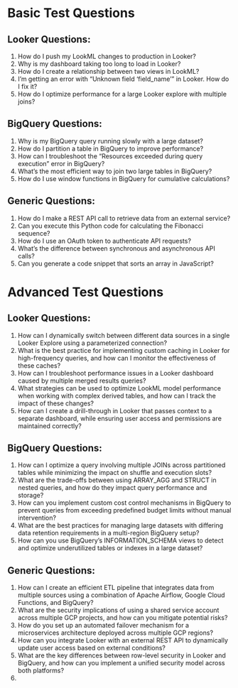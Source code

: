 # Basic Test Questions
## Looker Questions:
1. How do I push my LookML changes to production in Looker?
2. Why is my dashboard taking too long to load in Looker?
3. How do I create a relationship between two views in LookML?
4. I’m getting an error with “Unknown field ‘field_name’” in Looker. How do I fix it?
5. How do I optimize performance for a large Looker explore with multiple joins?
## BigQuery Questions:
1. Why is my BigQuery query running slowly with a large dataset?
2. How do I partition a table in BigQuery to improve performance?
3. How can I troubleshoot the “Resources exceeded during query execution” error in BigQuery?
4. What’s the most efficient way to join two large tables in BigQuery?
5. How do I use window functions in BigQuery for cumulative calculations?
## Generic Questions:
1. How do I make a REST API call to retrieve data from an external service?
2. Can you execute this Python code for calculating the Fibonacci sequence?
3. How do I use an OAuth token to authenticate API requests?
4. What’s the difference between synchronous and asynchronous API calls?
5. Can you generate a code snippet that sorts an array in JavaScript?
# Advanced Test Questions
## Looker Questions:
1. How can I dynamically switch between different data sources in a single Looker Explore using a parameterized connection?
2. What is the best practice for implementing custom caching in Looker for high-frequency queries, and how can I monitor the effectiveness of these caches?
3. How can I troubleshoot performance issues in a Looker dashboard caused by multiple merged results queries?
4. What strategies can be used to optimize LookML model performance when working with complex derived tables, and how can I track the impact of these changes?
5. How can I create a drill-through in Looker that passes context to a separate dashboard, while ensuring user access and permissions are maintained correctly?
## BigQuery Questions:
1. How can I optimize a query involving multiple JOINs across partitioned tables while minimizing the impact on shuffle and execution slots?
2. What are the trade-offs between using ARRAY_AGG and STRUCT in nested queries, and how do they impact query performance and storage?
3. How can you implement custom cost control mechanisms in BigQuery to prevent queries from exceeding predefined budget limits without manual intervention?
4. What are the best practices for managing large datasets with differing data retention requirements in a multi-region BigQuery setup?
5. How can you use BigQuery’s INFORMATION_SCHEMA views to detect and optimize underutilized tables or indexes in a large dataset?
## Generic Questions:
1. How can I create an efficient ETL pipeline that integrates data from multiple sources using a combination of Apache Airflow, Google Cloud Functions, and BigQuery?
2. What are the security implications of using a shared service account across multiple GCP projects, and how can you mitigate potential risks?
3. How do you set up an automated failover mechanism for a microservices architecture deployed across multiple GCP regions?
4. How can you integrate Looker with an external REST API to dynamically update user access based on external conditions?
5. What are the key differences between row-level security in Looker and BigQuery, and how can you implement a unified security model across both platforms?
6. 
